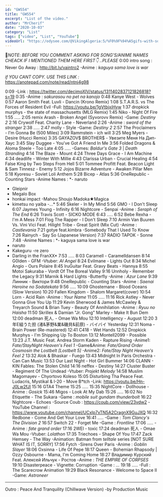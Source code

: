 ```yaml
---
id: "GWS54"
title: "GWS54"
excerpt: "List of the video."
author: "MrCherif"
date: "2020-10-03"
category: "List"
tags: ["video", "List", "YouTube"]
videoUrl: "https://odysee.com/@VikingAlgeria:5/%F0%9F%94%A5gifs-with-sound-coub-mix-!-54-%E2%9A%A1%EF%B8%8F:b"
---
```

📌*NOTE*:
*BEFORE YOU COMMENT ASKING FOR SONG'S/ANIME NAMES CHEACK IF I MENTIONED THEM HERE FIRST👇 ..PLEASE*
0:00 intro song : Never Go Away :
http://bit.ly/vaintro2
-Anime : *kaguya sama love is war*

*if YOU CANT COPY. USE THIS LINK :*
https://anotepad.com/note/read/ntnj4g98

0:09 
-Link : https://twitter.com/decimoXIV/status/1311402837121826818?s=19
0:35
-Anime : *sakurasou no pet na kanojo*
0:48 Kanye West - Wolves
0:57 Aaron Smith Feat. Luvli - Dancin (Krono Remix)
1:08 S.T.A.R.S. vs The Forces of Resident Evil
-Full: https://youtu.be/1gVtbjxiHyw
1:37 dropkick murphys - the state of massachusetts (MLG Remix)
1:45 Niko - Night Of Fire
1:55 .....
2:05 remix Arash - Broken Angel (Syvorovv Remix)
-Game: *Destiny 2*
2:16 Crywolf Feat. Charity Lane - Neverland
2:26 
-Anime : *sword of the stranger*
2:38 .....
2:47 molly - Style
-Game: *Destiny 2*
2:57 The Proclaimers - I'm Gonna Be (500 Miles)
3:09 Rammstein - ich will
3:25 Meg Myers - Desire (Hucci Remix)
3:35 GAYAZOV$ BROTHER$ - Увезите Меня На Дип-Хаус
3:45 Slay Duggee - You've Got A Friend In Me
3:56 Folded Dragons & Aloma Steele - 
Too Late
4:05 .....
-Games: *Baldur's Gate 3* | *Death Stranding*
4:14 The Blaze - Mount
4:24 Three Days Grace - I Am Machine
4:34 deadlife - Winter With Millie
4:43 Clarissa Urban - Crucial Healing
4:54 False King by Two Steps From Hell
5:01 Tommee Profitt Feat. Beacon Light & Sam Tinnesz - Enemy
5:12 Jojos Bizarre Adventure - Awaken Pillar Men
5:18 Kyoresu - Soviet Loli Anthem
5:28 Bicep - Atlas
5:36 OneRepublic - Counting Stars
-Anime Names : *- naruto
- Gleipnir
- Megalo Box
- honkai impact
-Mahou Shoujo Madoka★Magica
- kimetsu no yaiba
-...*
5:46 Skeler - In My Mind
5:56 GMO - I Don't Sleep
6:07 Jaymes Young - Infinity
6:16 Nightcore - Senpai
-Anime : *Seraph of The End*
6:26 Travis Scott - SICKO MODE
6:43 .....
6:52 Bebe Rexha - I'm A Mess
7:01 Flog The Rapper - I Don't Sleep
7:10 Armin Van Buuren Vs. Vini Vici Feat. Hilight Tribe - Great Spirit (Mix Cut)
-Anime : *Castlevania*
7:21 gotye feat.kimbra -Somebody That I Used To Know
7:26 Rainych - Say So (Japanese Version)
7:37 RADIO TAPOK - Sonne
7:48 
-Anime Names : *- kaguya sama love is war
- naruto
- Kakeguru
-re zero
- Darling in the FranXX*
7:53 .....
8:03 Caramell - Caramelldansen
8:14 G0lden - GFM
-Vtuber: *AI Angel*
8:24 Evilmane - Lights Out
8:34 Michel Angio - Ours Polaire
8:45 IruGuitar Feat. Gravy Beats - Hannya
8:55 Motoi Sakuraba - Vordt Of The Boreal Valley
9:16 Unnholy - Remember the Legacy
9:31 Marnik & Hard Lights -Butterfly
-Anime : *Azur Lane*
9:39 Линник - Виктори
9:48 OneRepublic - Counting Stars
-Anime : *Saenai Heroine no Sodatekata*
9:56 .....
10:09 Ghostemane - Blood Oceans (Slow Version)
10:20 Fallen Kingdom - Shalom Margaret(cover)
10:54 Lorn - Acid Rain
-Anime : *Your Name*
11:05 .....
11:16 Rick Astley - Never Gonna Give You Up
11:29 Kevin Sherwood & James McCawley & Treyarch Sound & Brian Tuey - Beauty Of Annihilation
-Anime : *Ryuu no Haisha*
11:50 Skrillex & Damian "Jr. Gong" Marley - Make It Bun Dem
12:00 deadman 死人. - Omae Wa Mou
12:10 Intelligency - August
12:20 3年E組うた担 (渚&茅野&業&磯貝&前原) - バイバイ Yesterday
12:31 Noma - Brain Power (Re-mastered)
12:41 C418 - Wet Hands
12:52 Dropkick Murphys - I'm Shipping Up To Boston
13:12 Montell2099 - Possible
13:23 J.T. Music Feat. Andrea Storm Kaden - Rapture Rising
-Anime1: *Fate​/Stay​ Night​ Heaven's​ Feel​ 1*
-Game&Anime: *Fate/Grand​ Order​ Cosmos​ in​ the​ Lostbelt​ [Lostbelt​ 5​]*
-Anime2: *Fate/Stay​ Night​ Heaven's​ Feel​ 2*
13:32 Alok & Bhaskar - Fuego
13:43 Midnight In Paris Orchestra - Can Can Music
13:53 Our Last Night - Hot Girl Bummer
14:06 CLANN - KIN Fables: The Stolen Child
14:16 neffex - Destiny
14:27 Cluster Buster - Regiment Of The Undead
-Vtuber: *Projekt Melody*
14:58 Muslim Magomayev - Chyortovo Koleso
15:05 Disturbing Tha Peace Feat. Ludacris, Mystikal & I-20 - Move B*tch
-Link: https://youtu.be/Hn-J0Lw2fJI
15:16 GTA4 Theme
15:25 .....
15:35 NightCore - Dollhouse
-Anime : *Gosick*
15:46 Migos - Look At My Dab
15:26 .....
16:02 No Etiquette - The Sukara
-Game : *mobile suit gundam thunderbolt*
16:22 Nightcore​ -​ Echoes
-Source​ Coub : https://coub.com/view/23vdw2
-YouTube Channel​ : https://www.youtube.com/channel/UCxlp7xTN5A2CragnX9GuJXQ
16:32 Redbone - Come And Get Your Love
16:41 .....
-Game : *Tom Clancy's The Division 2*
16:57 Switch 22 - Forget Me
-Game : *Frontline*
17:06 .....
-Anime : *fate grand order*
17:16 2WEI - toxic
17:24 deadman 死人 - Omae Wa Mou
-Vtuber: *Lolathon*
17:35 Triechoes - Shape Of You 
17:47 Zack Hemsey - The Way
-Animation: Batman from *telltale* series
[NOT SURE WHAT IS IT, SORRY]
17:56 Fytch -Sirens Over Paris 
-Anime : *Goblin Slayer*
18:06 Oxsinna - Life Of Pepe
18:17 Queen - Bohemian Rhapsody | Ozzy Osbourne - Mama, I'm Coming Home
18:27 Владимир Курский Feat. Алексей Ильчук - Ростов
-Anime : *THE EMPIRE OF CORPSES*
19:10 Disasterpeace - Vignette: Corruption
-Game : *...*
19:18 .....
-Full : The Scarecrow Animation
19:29 Black Resonance - Welcome to Space II
-Game: *Astroneer*

----
Outro : Peace And Tranquility (Chillwave Version) -by Production Music
